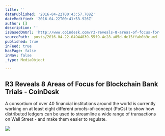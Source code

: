```yaml
---
title: ''
datePublished: '2016-04-22T00:43:57.708Z'
dateModified: '2016-04-22T00:41:53.926Z'
author: []
description: ''
isBasedOnUrl: 'http://www.coindesk.com/r3-reveals-8-areas-of-focus-for-blockchain-bank-trials/'
sourcePath: _posts/2016-04-22-04944839-55f9-4e28-a05d-de15ffab0b9c.md
published: true
inFeed: true
hasPage: false
inNav: false
_type: MediaObject

---
```

<article style=""><h1>R3 Reveals 8 Areas of Focus for Blockchain Bank Trials - CoinDesk</h1><p>A consortium of over 40 financial institutions around the world is currently working on at least eight different proofs-of-concept (PoCs) to show how distributed ledgers can be used to streamline a wide range of transactions on Wall Street - and make them easier to regulate.</p><img src="http://media.coindesk.com/2016/04/IMG_8776.jpg" /></article>